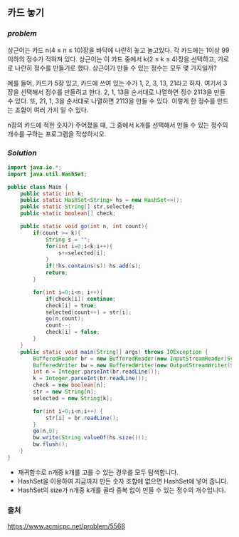 ## 카드 놓기

### ***problem***
상근이는 카드 n(4 ≤ n ≤ 10)장을 바닥에 나란히 놓고 놀고있다. 각 카드에는 1이상 99이하의 정수가 적혀져 있다. 상근이는 이 카드 중에서 k(2 ≤ k ≤ 4)장을 선택하고, 가로로 나란히 정수를 만들기로 했다. 상근이가 만들 수 있는 정수는 모두 몇 가지일까?

예를 들어, 카드가 5장 있고, 카드에 쓰여 있는 수가 1, 2, 3, 13, 21라고 하자. 여기서 3장을 선택해서 정수를 만들려고 한다. 2, 1, 13을 순서대로 나열하면 정수 2113을 만들 수 있다. 또, 21, 1, 3을 순서대로 나열하면 2113을 만들 수 있다. 이렇게 한 정수를 만드는 조합이 여러 가지 일 수 있다.

n장의 카드에 적힌 숫자가 주어졌을 때, 그 중에서 k개를 선택해서 만들 수 있는 정수의 개수를 구하는 프로그램을 작성하시오.



### ***Solution***

```java
import java.io.*;
import java.util.HashSet;

public class Main {
    public static int k;
    public static HashSet<String> hs = new HashSet<>();
    public static String[] str,selected;
    public static boolean[] check;

    public static void go(int n, int count){
        if(count >= k){
            String s = "";
            for(int i=0;i<k;i++){
                s+=selected[i];
            }
            if(!hs.contains(s)) hs.add(s);
            return;
        }

        for(int i=0;i<n; i++){
            if(check[i]) continue;
            check[i] = true;
            selected[count++] = str[i];
            go(n,count);
            count--;
            check[i] = false;
        }
    }
    public static void main(String[] args) throws IOException {
        BufferedReader br = new BufferedReader(new InputStreamReader(System.in));
        BufferedWriter bw = new BufferedWriter(new OutputStreamWriter(System.out));
        int n = Integer.parseInt(br.readLine());
        k = Integer.parseInt(br.readLine());
        check = new boolean[n];
        str = new String[n];
        selected = new String[k];

        for(int i=0;i<n;i++) {
            str[i] = br.readLine();
        }
        go(n,0);
        bw.write(String.valueOf(hs.size()));
        bw.flush();
    }
}
```
- 재귀함수로 n개중 k개를 고를 수 있는 경우를 모두 탐색합니다.
- HashSet을 이용하여 지금까지 만든 숫자 조합에 없으면 HashSet에 넣어 줍니다.
- HashSet의 size가 n개중 k개를 골라 중복 없이 만들 수 있는 정수의 개수입니다. 
    
### 출처
https://www.acmicpc.net/problem/5568